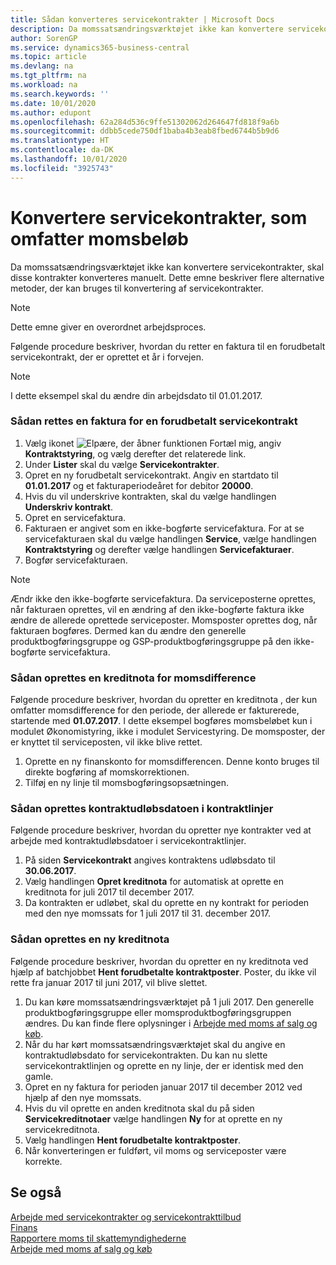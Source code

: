 ```yaml
---
title: Sådan konverteres servicekontrakter | Microsoft Docs
description: Da momssatsændringsværktøjet ikke kan konvertere servicekontrakter, skal disse kontrakter konverteres manuelt. Dette emne beskriver flere alternative metoder, der kan bruges til konvertering af servicekontrakter.
author: SorenGP
ms.service: dynamics365-business-central
ms.topic: article
ms.devlang: na
ms.tgt_pltfrm: na
ms.workload: na
ms.search.keywords: ''
ms.date: 10/01/2020
ms.author: edupont
ms.openlocfilehash: 62a284d536c9ffe51302062d264647fd818f9a6b
ms.sourcegitcommit: ddbb5cede750df1baba4b3eab8fbed6744b5b9d6
ms.translationtype: HT
ms.contentlocale: da-DK
ms.lasthandoff: 10/01/2020
ms.locfileid: "3925743"
---
```

# <a name="convert-service-contracts-that-include-vat-amounts"></a>Konvertere servicekontrakter, som omfatter momsbeløb
Da momssatsændringsværktøjet ikke kan konvertere servicekontrakter, skal disse kontrakter konverteres manuelt. Dette emne beskriver flere alternative metoder, der kan bruges til konvertering af servicekontrakter.  

> [!NOTE]  
>  Dette emne giver en overordnet arbejdsproces.  

 Følgende procedure beskriver, hvordan du retter en faktura til en forudbetalt servicekontrakt, der er oprettet et år i forvejen.  

> [!NOTE]  
>  I dette eksempel skal du ændre din arbejdsdato til 01.01.2017.  

### <a name="to-correct-an-invoice-for-a-prepaid-service-contract"></a>Sådan rettes en faktura for en forudbetalt servicekontrakt  
1. Vælg ikonet ![Elpære, der åbner funktionen Fortæl mig](media/ui-search/search_small.png "Fortæl mig, hvad du vil foretage dig"), angiv **Kontraktstyring**, og vælg derefter det relaterede link.  
2. Under **Lister** skal du vælge **Servicekontrakter**.  
3. Opret en ny forudbetalt servicekontrakt. Angiv en startdato til **01.01.2017** og et fakturaperiodeåret for debitor **20000**.  
4. Hvis du vil underskrive kontrakten, skal du vælge handlingen **Underskriv kontrakt**.  
5. Opret en servicefaktura.
6. Fakturaen er angivet som en ikke-bogførte servicefaktura. For at se servicefakturaen skal du vælge handlingen **Service**, vælge handlingen **Kontraktstyring** og derefter vælge handlingen **Servicefakturaer**.  
7. Bogfør servicefakturaen.  

> [!NOTE]  
>  Ændr ikke den ikke-bogførte servicefaktura. Da serviceposterne oprettes, når fakturaen oprettes, vil en ændring af den ikke-bogførte faktura ikke ændre de allerede oprettede serviceposter. Momsposter oprettes dog, når fakturaen bogføres. Dermed kan du ændre den generelle produktbogføringsgruppe og GSP-produktbogføringsgruppe på den ikke-bogførte servicefaktura.  

### <a name="to-create-a-credit-memo-for-vat-difference"></a>Sådan oprettes en kreditnota for momsdifference  
Følgende procedure beskriver, hvordan du opretter en kreditnota , der kun omfatter momsdifference for den periode, der allerede er fakturerede, startende med **01.07.2017**. I dette eksempel bogføres momsbeløbet kun i modulet Økonomistyring, ikke i modulet Servicestyring. De momsposter, der er knyttet til serviceposten, vil ikke blive rettet.  

1. Oprette en ny finanskonto for momsdifferencen. Denne konto bruges til direkte bogføring af momskorrektionen.  
2. Tilføj en ny linje til momsbogføringsopsætningen.  

### <a name="to-create-contract-expiration-dates-in-contract-lines"></a>Sådan oprettes kontraktudløbsdatoen i kontraktlinjer  
Følgende procedure beskriver, hvordan du opretter nye kontrakter ved at arbejde med kontraktudløbsdatoer i servicekontraktlinjer.  

1. På siden **Servicekontrakt** angives kontraktens udløbsdato til **30.06.2017**.  
2. Vælg handlingen **Opret kreditnota** for automatisk at oprette en kreditnota for juli 2017 til december 2017.  
3. Da kontrakten er udløbet, skal du oprette en ny kontrakt for perioden med den nye momssats for 1 juli 2017 til 31. december 2017.  

### <a name="to-create-a-new-credit-memo"></a>Sådan oprettes en ny kreditnota  
Følgende procedure beskriver, hvordan du opretter en ny kreditnota ved hjælp af batchjobbet **Hent forudbetalte kontraktposter**. Poster, du ikke vil rette fra januar 2017 til juni 2017, vil blive slettet.  

1. Du kan køre momssatsændringsværktøjet på 1 juli 2017. Den generelle produktbogføringsgruppe eller momsproduktbogføringsgruppen ændres. Du kan finde flere oplysninger i [Arbejde med moms af salg og køb](finance-work-with-vat.md).  
2. Når du har kørt momssatsændringsværktøjet skal du angive en kontraktudløbsdato for servicekontrakten. Du kan nu slette servicekontraktlinjen og oprette en ny linje, der er identisk med den gamle.  
3. Opret en ny faktura for perioden januar 2017 til december 2012 ved hjælp af den nye momssats.  
4. Hvis du vil oprette en anden kreditnota skal du på siden **Servicekreditnotaer** vælge handlingen **Ny** for at oprette en ny servicekreditnota.  
5. Vælg handlingen **Hent forudbetalte kontraktposter**.  
6. Når konverteringen er fuldført, vil moms og serviceposter være korrekte.  

## <a name="see-also"></a>Se også  
[Arbejde med servicekontrakter og servicekontrakttilbud](service-how-to-create-service-contracts-and-service-contract-quotes.md)  
[Finans](finance.md)  
[Rapportere moms til skattemyndighederne](finance-how-report-vat.md)  
[Arbejde med moms af salg og køb](finance-work-with-vat.md)  
